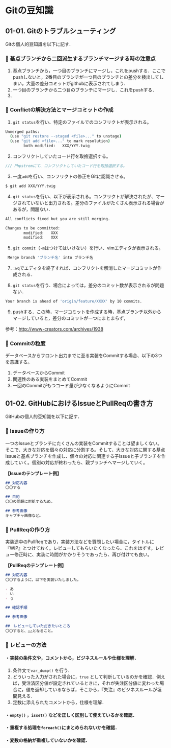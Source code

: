 # Gitの豆知識

## 01-01. Gitのトラブルシューティング

Gitの個人的豆知識を以下に記す．

### :pushpin: 基点ブランチから二回派生するブランチマージする時の注意点

1. 基点ブランチから，一つ目のブランチにマージし，これをpushする．ここでpushしないと，2番目のブランチが一つ目のブランチとの差分を検出してしまい，大量の差分コミットがgithubに表示されてしまう．
2. 一つ目のブランチから二つ目のブランチにマージし．これをpushする．
3. 

### :pushpin: Conflictの解決方法とマージコミットの作成

1. ```git status```を行い、特定のファイルでのコンフリクトが表示される。

```bash
Unmerged paths:
  (use "git restore --staged <file>..." to unstage)
  (use "git add <file>..." to mark resolution)
        both modified:   XXX/YYY.twig
```

2. コンフリクトしていたコード行を取捨選択する。

```php
/// Phpstromにて、コンフリクトしていたコード行を取捨選択する。
```

3. 一度```add```を行い、コンフリクトの修正をGitに認識させる。

```bash
$ git add XXX/YYY.twig
```

4. ```git status```を行い、以下が表示される。コンフリクトが解決されたが、マージされていないと出力される。差分のファイルがたくさん表示される場合があるが，問題ない．

```bash
All conflicts fixed but you are still merging.

Changes to be committed:
        modified:   XXX
        modified:   XXX
```

5. ```git commit```（```-m```はつけてはいけない）を行い、vimエディタが表示される。

```bash
 Merge branch 'ブランチ名' into ブランチ名
```

7. ```:wq```でエディタを終了すれば、コンフリクトを解消したマージコミットが作成される．

8. ```git status```を行う．場合によっては，差分のコミット数が表示されるが問題ない．

```bash
Your branch is ahead of 'origin/feature/XXXX' by 10 commits.

```

9. pushする．この時，マージコミットを作成する時，基点ブランチ以外からマージしていると，差分のコミットが一つにまとまらず，

参考：http://www-creators.com/archives/1938



### :pushpin: Commitの粒度

データベースからフロント出力までに至る実装をCommitする場合、以下の3つを意識する。

1. データベースからCommit
2. 関連性のある実装をまとめてCommit
3. 一回のCommitがもつコード量が少なくなるようにCommit



## 01-02. GitHubにおけるIssueとPullReqの書き方

GitHubの個人的豆知識を以下に記す．

### :pushpin: Issueの作り方

一つのIssueとブランチにたくさんの実装をCommitすることは望ましくない。そこで、大きな対応を個々の対応に分割する。そして、大きな対応に関する基点Issueと基点ブランチを作成し、個々の対応に関連する子Issueと子ブランチを作成していく。個別の対応が終わったら、親ブランチへマージしていく。

**【Issueのテンプレート例】**

```markdown
## 対応内容
〇〇する

## 目的
〇〇の問題に対処するため。

## 参考画像
キャプチャ画像など。
```



### :pushpin: PullReqの作り方

実装途中のPullReqであり，実装方法などを質問したい場合に，タイトルに『WIP』とつけておく。レビューしてもらいたくなったら、これをはずす。レビュー修正時に、実装に時間がかかりそうであったら、再び付けても良い。

**【PullReqのテンプレート例】**

```markdown
## 対応内容
〇〇するように，以下を実装いたしました。

- あ
- い
- う

## 確認手順

## 参考画像

##　レビューしていただきたいところ
〇〇すると、△△となること。
```

### :pushpin: レビューの方法

#### ・実装の条件文や，コメントから，ビジネスルールや仕様を理解．

1. 条件文で```var_dump()``` を行う．
2. どういった入力がされた場合に，```true``` として判断しているのかを確認．例えば，受注済区分値が設定されているときに，それが失注区分値に変わった場合に，値を返却しているならば，そこから，『失注』のビジネスルールが垣間見える．
3. 定数に添えられたコメントから，仕様を理解．



#### ・```empty()``` ，```isset()``` などを正しく区別して使えているかを確認．

#### ・重複する処理を```foreach()```にまとめられないかを確認．

#### ・変数の格納が重複していないかを確認．